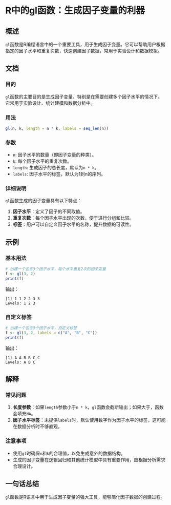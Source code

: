 <!--
Meta Description: # R中的gl函数：生成因子变量的利器 ## 概述 `gl`函数是R编程语言中的一个重要工具，用于生成因子变量。它可以帮助用户根据指定的因子水平和重复次数，快速创建因子数据，常用于实验设计和数据模拟。 ## 文档 ### 目的 `gl`函数的主要目的是生成因子变量，特别是在需要创建多个因子水平的情况...
Meta Keywords: labels, length, 创建一个包含3个因子水平, print, levels
-->

# R中的gl函数：生成因子变量的利器

## 概述
`gl`函数是R编程语言中的一个重要工具，用于生成因子变量。它可以帮助用户根据指定的因子水平和重复次数，快速创建因子数据，常用于实验设计和数据模拟。

## 文档
### 目的
`gl`函数的主要目的是生成因子变量，特别是在需要创建多个因子水平的情况下。它常用于实验设计、统计建模和数据分析中。

### 用法
```R
gl(n, k, length = n * k, labels = seq_len(n))
```

### 参数
- `n`: 因子水平的数量（即因子变量的种类）。
- `k`: 每个因子水平的重复次数。
- `length`: 生成因子的总长度，默认为`n * k`。
- `labels`: 因子水平的标签，默认为1到n的序列。

### 详细说明
`gl`函数生成的因子变量具有以下特点：
1. **因子水平**：定义了因子的不同取值。
2. **重复次数**：每个因子水平出现的次数，便于进行分组和比较。
3. **标签**：用户可以自定义因子水平的名称，提升数据的可读性。

## 示例
### 基本用法
```R
# 创建一个包含3个因子水平，每个水平重复2次的因子变量
f <- gl(3, 2)
print(f)
```
输出：
```
[1] 1 1 2 2 3 3
Levels: 1 2 3
```

### 自定义标签
```R
# 创建一个包含3个因子水平，自定义标签
f <- gl(3, 2, labels = c("A", "B", "C"))
print(f)
```
输出：
```
[1] A A B B C C
Levels: A B C
```

## 解释
### 常见问题
1. **长度参数**：如果`length`参数小于`n * k`，`gl`函数会截断输出；如果大于，函数会填充`NA`。
2. **因子水平标签**：未提供`labels`时，默认使用数字作为因子水平的标签，这可能在数据分析时不够直观。

### 注意事项
- 使用`gl`时确保`n`和`k`的合理值，以免生成意外的数据结构。
- 生成的因子变量在逻辑回归和其他统计模型中具有重要作用，应根据分析需求合理设计。

## 一句话总结
`gl`函数是R语言中用于生成因子变量的强大工具，能够简化因子数据的创建过程。